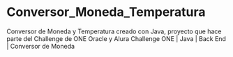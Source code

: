 # Conversor_Moneda_Temperatura
Conversor de Moneda y Temperatura creado con Java, proyecto que hace parte del Challenge de ONE Oracle y Alura
Challenge ONE | Java | Back End | Conversor de Moneda
